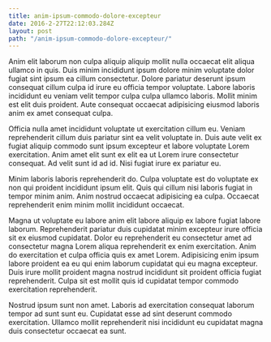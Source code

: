 ```yaml
---
title: anim-ipsum-commodo-dolore-excepteur
date: 2016-2-27T22:12:03.284Z
layout: post
path: "/anim-ipsum-commodo-dolore-excepteur/"
---
```


Anim elit laborum non culpa aliquip aliquip mollit nulla occaecat elit aliqua ullamco in quis. Duis minim incididunt ipsum dolore minim voluptate dolor fugiat sint ipsum ea cillum consectetur. Dolore pariatur deserunt ipsum consequat cillum culpa id irure eu officia tempor voluptate. Labore laboris incididunt eu veniam velit tempor culpa culpa ullamco laboris. Mollit minim est elit duis proident. Aute consequat occaecat adipisicing eiusmod laboris anim ex amet consequat culpa.

Officia nulla amet incididunt voluptate ut exercitation cillum eu. Veniam reprehenderit cillum duis pariatur sint ea velit voluptate in. Duis aute velit ex fugiat aliquip commodo sunt ipsum excepteur et labore voluptate Lorem exercitation. Anim amet elit sunt ex elit ea ut Lorem irure consectetur consequat. Ad velit sunt id ad id. Nisi fugiat irure ex pariatur eu.

Minim laboris laboris reprehenderit do. Culpa voluptate est do voluptate ex non qui proident incididunt ipsum elit. Quis qui cillum nisi laboris fugiat in tempor minim anim. Anim nostrud occaecat adipisicing ea culpa. Occaecat reprehenderit enim minim mollit incididunt occaecat.

Magna ut voluptate eu labore anim elit labore aliquip ex labore fugiat labore laborum. Reprehenderit pariatur duis cupidatat minim excepteur irure officia sit ex eiusmod cupidatat. Dolor eu reprehenderit eu consectetur amet ad consectetur magna Lorem aliqua reprehenderit ex enim exercitation. Anim do exercitation et culpa officia quis ex amet Lorem. Adipisicing enim ipsum labore proident ea eu qui enim laborum cupidatat qui eu magna excepteur. Duis irure mollit proident magna nostrud incididunt sit proident officia fugiat reprehenderit. Culpa sit est mollit quis id cupidatat tempor commodo exercitation reprehenderit.

Nostrud ipsum sunt non amet. Laboris ad exercitation consequat laborum tempor ad sunt sunt eu. Cupidatat esse ad sint deserunt commodo exercitation. Ullamco mollit reprehenderit nisi incididunt eu cupidatat magna duis consectetur occaecat ea sunt.